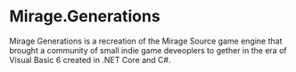 # Mirage.Generations
 Mirage Generations is a recreation of the Mirage Source game engine that brought a community of small indie game deveoplers to gether in the era of Visual Basic 6 created in .NET Core and C#.
